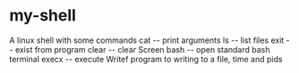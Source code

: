 # my-shell
A linux shell with some commands
cat -- print arguments 
ls -- list files
exit -- exist from program
clear -- clear Screen
bash -- open standard bash terminal
execx -- execute Writef program to writing to a file, time and pids
